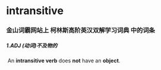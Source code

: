 # intransitive

### 金山词霸网站上 柯林斯高阶英汉双解学习词典 中的词条

##### 1.ADJ (动词)不及物的

​	An **intransitive verb** does **not** have an **object**.
